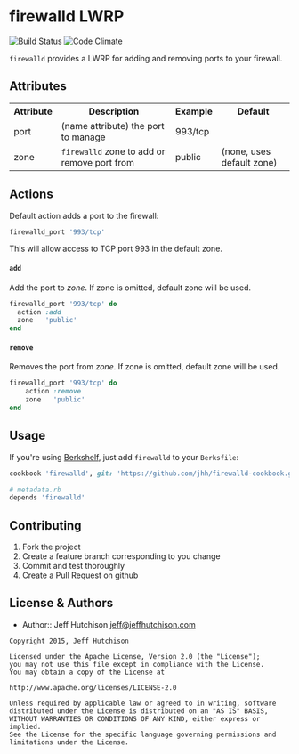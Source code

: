 firewalld LWRP
==============
[![Build Status](https://travis-ci.org/jhh/firewalld-cookbook.svg?branch=master)](https://travis-ci.org/jhh/firewalld-cookbook)
[![Code Climate](https://codeclimate.com/github/jhh/firewalld-cookbook/badges/gpa.svg)](https://codeclimate.com/github/jhh/firewalld-cookbook)

`firewalld` provides a LWRP for adding and removing ports to your firewall.

Attributes
----------
<table>
	<tr>
		<th>Attribute</th>
		<th>Description</th>
		<th>Example</th>
		<th>Default</th>
	</tr>
	<tr>
		<td>port</td>
		<td>(name attribute) the port to manage</td>
		<td>993/tcp</td>
		<td></td>
	</tr>
	<tr>
		<td>zone</td>
		<td><code>firewalld</code> zone to add or remove port from</td>
		<td>public</td>
		<td>(none, uses default zone)</td>
	</tr>
</table>

Actions
-------

Default action adds a port to the firewall:

```ruby
firewalld_port '993/tcp'
```

This will allow access to TCP port 993 in the default zone.

#### `add`
Add the port to _zone_. If zone is omitted, default zone will be used.

```ruby
firewalld_port '993/tcp' do
  action :add
  zone   'public'
end
```

#### `remove`
Removes the port from _zone_. If zone is omitted, default zone will be used.

```ruby
firewalld_port '993/tcp' do
	action :remove
	zone   'public'
end
```

Usage
-----
If you're using [Berkshelf](http://berkshelf.com/), just add `firewalld` to your `Berksfile`:

```ruby
cookbook 'firewalld', git: 'https://github.com/jhh/firewalld-cookbook.git'
```
```ruby
# metadata.rb
depends 'firewalld'
```

Contributing
------------
1. Fork the project
2. Create a feature branch corresponding to you change
3. Commit and test thoroughly
4. Create a Pull Request on github


License & Authors
-----------------
- Author:: Jeff Hutchison <jeff@jeffhutchison.com>

```text
Copyright 2015, Jeff Hutchison

Licensed under the Apache License, Version 2.0 (the "License");
you may not use this file except in compliance with the License.
You may obtain a copy of the License at

http://www.apache.org/licenses/LICENSE-2.0

Unless required by applicable law or agreed to in writing, software
distributed under the License is distributed on an "AS IS" BASIS,
WITHOUT WARRANTIES OR CONDITIONS OF ANY KIND, either express or implied.
See the License for the specific language governing permissions and
limitations under the License.
```
